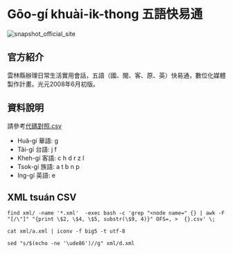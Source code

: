# Gōo-gí khuài-ik-thong 五語快易通

![snapshot_official_site](https://user-images.githubusercontent.com/6355592/62449685-537d9b80-b79d-11e9-8996-49cd84655197.png)

## 官方紹介
雲林縣辦理日常生活實用會話，五語（國、閩、客、原、英）快易通，數位化媒體製作計畫。光元2008年6月初版。

## 資料說明
請參考[代碼對照.csv](https://github.com/Taiwanese-Corpus/Goo-Gi-Khuai-Ik-Thong/blob/master/%E8%AA%9E%E8%A8%80%E4%BB%A3%E7%A2%BC%E5%B0%8D%E7%85%A7.csv)
* Huâ-gí 華語: g
* Tâi-gí 台語: j f  
* Kheh-gí 客語: c h d r z l
* Tsok-gí 族語: a t b n p
* Ing-gí 英語: e

## XML tsuán CSV
```
find xml/ -name '*.xml'  -exec bash -c 'grep "<node name=" {} | awk -F "[/\"]" "{print \$2, \$4, \$5, substr(\$9, 4)}" OFS=, >  {}.csv' \;
```

```
cat xml/a.xml | iconv -f big5 -t utf-8
```

```
sed "s/$(echo -ne '\ude86')//g" xml/d.xml
```
